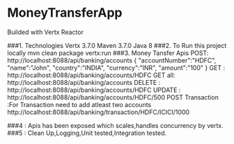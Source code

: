 # MoneyTransferApp
Builded with Vertx Reactor

###1. Technologies
Vertx 3.7.0
Maven 3.7.0
Java 8
###2. To Run this project locally
mvn clean package vertx:run
###3. Money Tansfer Apis
      POST:
      http://localhost:8088/api/banking/accounts
      {
        "accountNumber":"HDFC",
        "name":"John",
        "country":"INDIA",
        "currency":"INR",
        "amount":"100"
      }
      GET :
      http://localhost:8088/api/banking/accounts/HDFC
      GET all:
      http://localhost:8088/api/banking/accounts
      DELETE :
      http://localhost:8088/api/banking/accounts/HDFC
      UPDATE :
      http://localhost:8088/api/banking/accounts/HDFC/500
      POST Transaction :For Transaction need to add atleast two accounts 
      http://localhost:8088/api/banking/transaction/HDFC/ICICI/1000
      
###4 : Apis has been exposed which scales,handles concurrency by vertx.
###5 : Clean Up,Logging,Unit tested,Integration tested.
